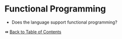 # Functional Programming
- Does the language support functional programming?

:rewind: [Back to Table of Contents](../README.md) <!-- BackToC -->
